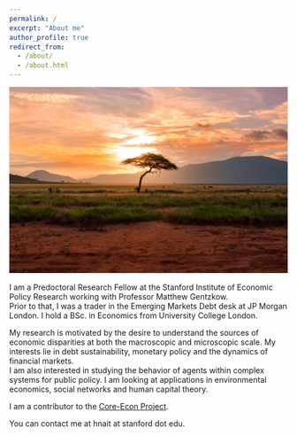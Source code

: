 ```yaml
---
permalink: /
excerpt: "About me"
author_profile: true
redirect_from: 
  - /about/
  - /about.html
---
```


![image](/images/africa_image.jpg)

I am a Predoctoral Research Fellow at the Stanford Institute of Economic Policy Research working with Professor Matthew Gentzkow.    <br />
Prior to that, I was a trader in the Emerging Markets Debt desk at JP Morgan London. I hold a BSc. in Economics from University College London.  <br /> 

My research is motivated by the desire to understand the sources of economic disparities at both the macroscopic and microscopic scale. My interests lie in debt sustainability, monetary policy and the dynamics of financial markets.  <br />
I am also interested in studying the behavior of agents within complex systems for public policy. I am looking at applications in environmental economics, social networks and human capital theory.  <br />


I am a contributor to the [Core-Econ Project](https://www.core-econ.org/).   <br />


You can contact me at hnait at stanford dot edu. 
